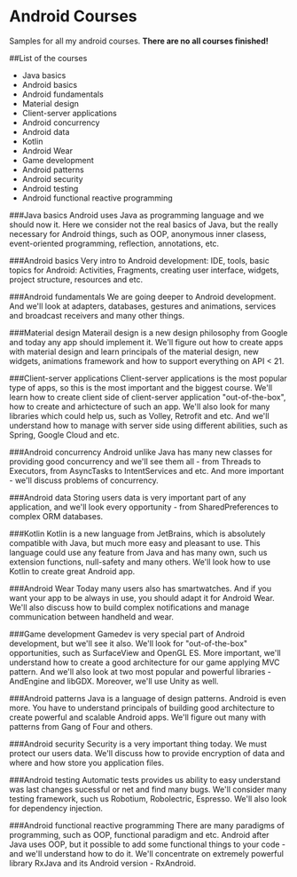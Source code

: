 # Android Courses
Samples for all my android courses.
**There are no all courses finished!**

##List of the courses
* Java basics
* Android basics
* Android fundamentals
* Material design
* Client-server applications
* Android concurrency
* Android data
* Kotlin
* Android Wear
* Game development
* Android patterns
* Android security
* Android testing
* Android functional reactive programming

###Java basics
Android uses Java as programming language and we should now it. Here we consider not the real basics of Java, but the really necessary for Android things, such as OOP, anonymous inner clasess, event-oriented programming, reflection, annotations, etc.


###Android basics
Very intro to Android development: IDE, tools, basic topics for Android: Activities, Fragments, creating user interface, widgets, project structure, resources and etc.


###Android fundamentals
We are going deeper to Android development. And we'll look at adapters, databases, gestures and animations, services and broadcast receivers and many other things.


###Material design
Materail design is a new design philosophy from Google and today any app should implement it. We'll figure out how to create apps with material design and learn principals of the material design, new widgets, animations framework and how to support everything on API < 21.


###Client-server applications
Client-server applications is the most popular type of apps, so this is the most important and the biggest course. We'll learn how to create client side of client-server application "out-of-the-box", how to create and arhictecture of such an app. We'll also look for many libraries which could help us, such as Volley, Retrofit and etc. And we'll understand how to manage with server side using different abilities, such as Spring, Google Cloud and etc.


###Android concurrency
Android unlike Java has many new classes for providing good concurrency and we'll see them all - from Threads to Executors, from AsyncTasks to IntentServices and etc. And more important - we'll discuss problems of concurrency.


###Android data
Storing users data is very important part of any application, and we'll look every opportunity - from SharedPreferences to complex ORM databases.


###Kotlin
Kotlin is a new language from JetBrains, which is absolutely compatible with Java, but much more easy and pleasant to use. This language could use any feature from Java and has many own, such us extension functions, null-safety and many others. We'll look how to use Kotlin to create great Android app.


###Android Wear
Today many users also has smartwatches. And if you want your app to be always in use, you should adapt it for Android Wear. We'll also discuss how to build complex notifications and manage communication between handheld and wear.


###Game development
Gamedev is very special part of Android development, but we'll see it also. We'll look for "out-of-the-box" opportunities, such as SurfaceView and OpenGL ES. More important, we'll understand how to create a good architecture for our game applying MVC pattern. And we'll also look at two most popular and powerful libraries - AndEngine and libGDX. Moreover, we'll use Unity as well.


###Android patterns
Java is a language of design patterns. Android is even more. You have to understand principals of building good architecture to create powerful and scalable Android apps. We'll figure out many with patterns from Gang of Four and others. 


###Android security
Security is a very important thing today. We must protect our users data. We'll discuss how to provide encryption of data and where and how store you application files.


###Android testing
Automatic tests provides us ability to easy understand was last changes sucessful or net and find many bugs. We'll consider many testing framework, such us Robotium, Robolectric, Espresso. We'll also look for dependency injection.


###Android functional reactive programming
There are many paradigms of programming, such as OOP, functional paradigm and etc. Android after Java uses OOP, but it possible to add some functional things to your code - and we'll understand how to do it. We'll concentrate on extremely powerful library RxJava and its Android version - RxAndroid.
